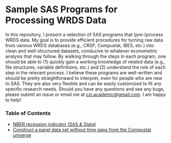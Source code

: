 # Sample SAS Programs for Processing WRDS Data

In this repository, I present a selection of SAS programs that (pre-)process WRDS data.
My goal is to provide efficient procedures for turning raw data from various WRDS databases (e.g., CRSP, Compustat, IBES, etc.) into clean and well-structured datasets, conducive to whatever econometric analysis that may follow.
By walking through the steps in each program, one should be able to 
(1) quickly gain a working knowledge of related data (e.g., file structures, variable definitions, etc.)
and (2) understand the role of each step in the relevant process.
I believe these programs are well-written and should be pretty straightforward to interpret, even for people who are new to SAS.
They are also very flexible and can be easily customized to fit any specific research needs.
Should you have any questions and see any bugs, please submit an issue or email me at czi.academic@gmail.com.
I am happy to help!

### Table of Contents

- [NBER recession indicator (SAS & Stata)]()
- [Construct a panel data set without time gaps from the Compustat universe]()
